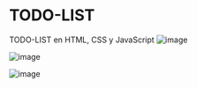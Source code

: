 # TODO-LIST
TODO-LIST en HTML, CSS y JavaScript
![image](https://user-images.githubusercontent.com/66112531/194139517-83e60b22-dd0a-4616-9e14-c43d4ddd9845.png)

![image](https://user-images.githubusercontent.com/66112531/194139589-8b5dbcff-f99a-4604-8bc3-dff45218e54a.png)

![image](https://user-images.githubusercontent.com/66112531/194139735-c5d5977f-9c02-4734-9c77-9424b0135cc4.png)

